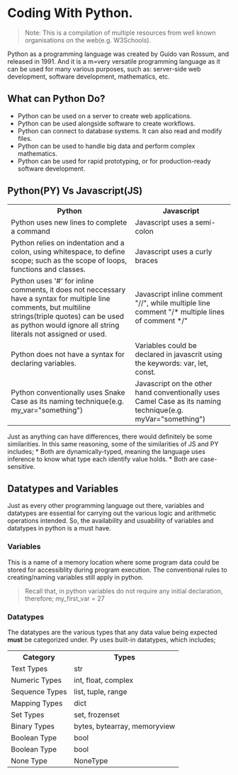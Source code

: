 # Coding With Python.
> Note: This is a compilation of multiple resources from well known organisations on the web(e.g. W3Schools).

Python as a programming language was created by Guido van Rossum, and released in 1991. And it is a m=very versatile programming language as it can be used for many various purposes, such as: server-side web development, software development, mathematics, etc.

## What can Python Do?
* Python can be used on a server to create web applications.
* Python can be used alongside software to create workflows.
* Python can connect to database systems. It can also read and modify files.
* Python can be used to handle big data and perform complex mathematics.
* Python can be used for rapid prototyping, or for production-ready software development.

## Python(PY) Vs Javascript(JS)
<table>
     <tr>
          <th>Python</th>
          <th>Javascript</th>
     </tr>
     <tr>
          <td>Python uses new lines to complete a command</td>
          <td>Javascript uses a semi-colon</td>
     <tr>
     </tr>
          <td>Python relies on indentation and a colon, using whitespace, to define scope; such as the scope of loops, functions and classes.</td>
          <td>Javascript uses a curly braces</td>
     </tr>
     </tr>
          <td>Python uses '#' for inline comments, it does not neccessary have a syntax for multiple line comments, but multiline strings(triple quotes) can be used as python would ignore all string literals not assigned or used.</td>
          <td>Javascript inline comment "//", while multiple line comment "/* multiple lines of comment */"</td>
     </tr>
     </tr>
          <td>Python does not have a syntax for declaring variables.</td>
          <td>Variables could be declared in javascrit using the keywords: var, let, const.</td>
     </tr>
     </tr>
          <td>Python conventionally uses Snake Case as its naming technique(e.g. my_var="something") </td>
          <td>Javascript on the other hand conventionally uses Camel Case as its naming technique(e.g. myVar="something") </td>
     </tr>
</table>
Just as anything can have differences, there would definitely be some similarities. In this same reasoning, some of the similarities of JS and PY includes;
* Both are dynamically-typed, meaning the language uses inference to know what type each identify value holds.
* Both are case-sensitive. 

## Datatypes and Variables 
Just as every other programming language out there, variables and datatypes are essential for carrying out the various logic and arithmetic operations intended. So, the availability and usuability of variables and datatypes in python is a must have.

### Variables 
This is a name of a memory location where some program data could be stored for accessiblity during program execution. The conventional rules to creating/naming variables still apply in python. 
> Recall that, in python variables do not require any initial declaration, therefore;
> my_first_var = 27

### Datatypes
The datatypes are the various types that any data value being expected **must** be categorized under. Py uses built-in datatypes, which includes; 
<table>
     <tr>
          <th>Category</th>
          <th>Types</th>
     </tr>
     <tr>
          <td>Text Types</td>
          <td>str</td>
     </tr>
     <tr>
          <td>Numeric Types</td>
          <td>int, float, complex</td>
     </tr>
     <tr>
          <td>Sequence Types</td>
          <td>list, tuple, range</td>
     </tr>
     <tr>
          <td>Mapping Types</td>
          <td>dict</td>
     </tr>
     <tr>
          <td>Set Types</td>
          <td>set, frozenset</td>
     </tr>
     <tr>
          <td>Binary Types</td>
          <td>bytes, bytearray, memoryview</td>
     </tr>
     <tr>
          <td>Boolean Type</td>
          <td>bool</td>
     </tr>
     <tr>
          <td>Boolean Type</td>
          <td>bool</td>
     </tr>
     <tr>
          <td>None Type</td>
          <td>NoneType</td>
     </tr>
</table>

